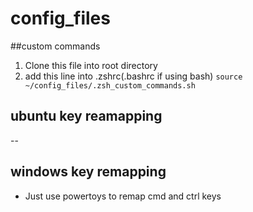 # config_files

##custom commands
1. Clone this file into root directory
2. add this line into .zshrc(.bashrc if using bash)
`source ~/config_files/.zsh_custom_commands.sh`


## ubuntu key reamapping
--

## windows key remapping
- Just use powertoys to remap cmd and ctrl keys